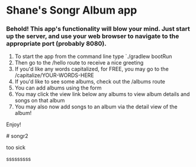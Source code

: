 <h1>Shane's Songr Album app</h1>

<h3>Behold! This app's functionality will blow your mind. Just start up the server, and use your web browser
to navigate to the appropriate port (probably 8080).</h3>
<ol>
<li>To start the app from the command line type `./gradlew bootRun</li>
<li>Then go to the /hello route to receive a nice greeting</li>
<li>If you'd like any words capitalized, for FREE, you may go to the /capitalize/YOUR-WORDS-HERE</li>
<li>If you'd like to see some albums, check out the /albums route</li>
<li>You can add albums using the form</li>
<li>You may click the view link below any albums to view album details and songs on that album</li>
<li>You may also now add songs to an album via the detail view of the album!</li>
</ol>

<p>Enjoy!</p># songr2

too sick

sssssssss